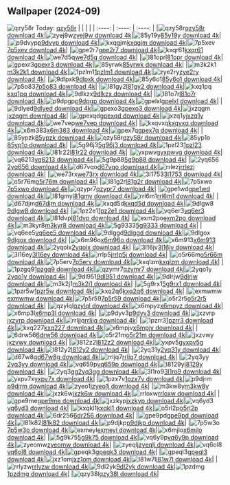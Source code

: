 ## Wallpaper (2024-09)
![qzy58r](https://w.wallhaven.cc/full/qz/wallhaven-qzy58r.jpg) Today: [qzy58r](https://th.wallhaven.cc/small/qz/qzy58r.jpg)
|      |      |      |
| :----: | :----: | :----: |
|![qzy58r](https://th.wallhaven.cc/small/qz/qzy58r.jpg)[qzy58r download 4k](https://wallhaven.cc/w/qzy58r)|![zyej9w](https://th.wallhaven.cc/small/zy/zyej9w.jpg)[zyej9w download 4k](https://wallhaven.cc/w/zyej9w)|![85y19y](https://th.wallhaven.cc/small/85/85y19y.jpg)[85y19y download 4k](https://wallhaven.cc/w/85y19y)|
|![p9dvyp](https://th.wallhaven.cc/small/p9/p9dvyp.jpg)[p9dvyp download 4k](https://wallhaven.cc/w/p9dvyp)|![kxqgjm](https://th.wallhaven.cc/small/kx/kxqgjm.jpg)[kxqgjm download 4k](https://wallhaven.cc/w/kxqgjm)|![7p5xev](https://th.wallhaven.cc/small/7p/7p5xev.jpg)[7p5xev download 4k](https://wallhaven.cc/w/7p5xev)|
|![gpe2r7](https://th.wallhaven.cc/small/gp/gpe2r7.jpg)[gpe2r7 download 4k](https://wallhaven.cc/w/gpe2r7)|![kxqr61](https://th.wallhaven.cc/small/kx/kxqr61.jpg)[kxqr61 download 4k](https://wallhaven.cc/w/kxqr61)|![we7d5q](https://th.wallhaven.cc/small/we/we7d5q.jpg)[we7d5q download 4k](https://wallhaven.cc/w/we7d5q)|
|![l81opr](https://th.wallhaven.cc/small/l8/l81opr.jpg)[l81opr download 4k](https://wallhaven.cc/w/l81opr)|![gpexr3](https://th.wallhaven.cc/small/gp/gpexr3.jpg)[gpexr3 download 4k](https://wallhaven.cc/w/gpexr3)|![85yrwk](https://th.wallhaven.cc/small/85/85yrwk.jpg)[85yrwk download 4k](https://wallhaven.cc/w/85yrwk)|
|![m3k2k1](https://th.wallhaven.cc/small/m3/m3k2k1.jpg)[m3k2k1 download 4k](https://wallhaven.cc/w/m3k2k1)|![1pzlm1](https://th.wallhaven.cc/small/1p/1pzlm1.jpg)[1pzlm1 download 4k](https://wallhaven.cc/w/1pzlm1)|![zye2ry](https://th.wallhaven.cc/small/zy/zye2ry.jpg)[zye2ry download 4k](https://wallhaven.cc/w/zye2ry)|
|![9dlpxk](https://th.wallhaven.cc/small/9d/9dlpxk.jpg)[9dlpxk download 4k](https://wallhaven.cc/w/9dlpxk)|![85y6o1](https://th.wallhaven.cc/small/85/85y6o1.jpg)[85y6o1 download 4k](https://wallhaven.cc/w/85y6o1)|![7p5o83](https://th.wallhaven.cc/small/7p/7p5o83.jpg)[7p5o83 download 4k](https://wallhaven.cc/w/7p5o83)|
|![l81gy2](https://th.wallhaven.cc/small/l8/l81gy2.jpg)[l81gy2 download 4k](https://wallhaven.cc/w/l81gy2)|![kxq1pq](https://th.wallhaven.cc/small/kx/kxq1pq.jpg)[kxq1pq download 4k](https://wallhaven.cc/w/kxq1pq)|![9dlkzx](https://th.wallhaven.cc/small/9d/9dlkzx.jpg)[9dlkzx download 4k](https://wallhaven.cc/w/9dlkzx)|
|![l81o7r](https://th.wallhaven.cc/small/l8/l81o7r.jpg)[l81o7r download 4k](https://wallhaven.cc/w/l81o7r)|![p9dpgp](https://th.wallhaven.cc/small/p9/p9dpgp.jpg)[p9dpgp download 4k](https://wallhaven.cc/w/p9dpgp)|![gpelxl](https://th.wallhaven.cc/small/gp/gpelxl.jpg)[gpelxl download 4k](https://wallhaven.cc/w/gpelxl)|
|![9dlyed](https://th.wallhaven.cc/small/9d/9dlyed.jpg)[9dlyed download 4k](https://wallhaven.cc/w/9dlyed)|![gpexo3](https://th.wallhaven.cc/small/gp/gpexo3.jpg)[gpexo3 download 4k](https://wallhaven.cc/w/gpexo3)|![jxzqgm](https://th.wallhaven.cc/small/jx/jxzqgm.jpg)[jxzqgm download 4k](https://wallhaven.cc/w/jxzqgm)|
|![gpexqd](https://th.wallhaven.cc/small/gp/gpexqd.jpg)[gpexqd download 4k](https://wallhaven.cc/w/gpexqd)|![jxzq1y](https://th.wallhaven.cc/small/jx/jxzq1y.jpg)[jxzq1y download 4k](https://wallhaven.cc/w/jxzq1y)|![we7vep](https://th.wallhaven.cc/small/we/we7vep.jpg)[we7vep download 4k](https://wallhaven.cc/w/we7vep)|
|![kxqvxq](https://th.wallhaven.cc/small/kx/kxqvxq.jpg)[kxqvxq download 4k](https://wallhaven.cc/w/kxqvxq)|![x6m383](https://th.wallhaven.cc/small/x6/x6m383.jpg)[x6m383 download 4k](https://wallhaven.cc/w/x6m383)|![gpex7q](https://th.wallhaven.cc/small/gp/gpex7q.jpg)[gpex7q download 4k](https://wallhaven.cc/w/gpex7q)|
|![85ypzk](https://th.wallhaven.cc/small/85/85ypzk.jpg)[85ypzk download 4k](https://wallhaven.cc/w/85ypzk)|![qzy58r](https://th.wallhaven.cc/small/qz/qzy58r.jpg)[qzy58r download 4k](https://wallhaven.cc/w/qzy58r)|![85yp1o](https://th.wallhaven.cc/small/85/85yp1o.jpg)[85yp1o download 4k](https://wallhaven.cc/w/85yp1o)|
|![5g96j3](https://th.wallhaven.cc/small/5g/5g96j3.jpg)[5g96j3 download 4k](https://wallhaven.cc/w/5g96j3)|![1pzl23](https://th.wallhaven.cc/small/1p/1pzl23.jpg)[1pzl23 download 4k](https://wallhaven.cc/w/1pzl23)|![l81r22](https://th.wallhaven.cc/small/l8/l81r22.jpg)[l81r22 download 4k](https://wallhaven.cc/w/l81r22)|
|![yxpwvg](https://th.wallhaven.cc/small/yx/yxpwvg.jpg)[yxpwvg download 4k](https://wallhaven.cc/w/yxpwvg)|![vq6213](https://th.wallhaven.cc/small/vq/vq6213.jpg)[vq6213 download 4k](https://wallhaven.cc/w/vq6213)|![5g9p88](https://th.wallhaven.cc/small/5g/5g9p88.jpg)[5g9p88 download 4k](https://wallhaven.cc/w/5g9p88)|
|![2yq656](https://th.wallhaven.cc/small/2y/2yq656.jpg)[2yq656 download 4k](https://wallhaven.cc/w/2yq656)|![d67vqo](https://th.wallhaven.cc/small/d6/d67vqo.jpg)[d67vqo download 4k](https://wallhaven.cc/w/d67vqo)|![rrlezj](https://th.wallhaven.cc/small/rr/rrlezj.jpg)[rrlezj download 4k](https://wallhaven.cc/w/rrlezj)|
|![we73rx](https://th.wallhaven.cc/small/we/we73rx.jpg)[we73rx download 4k](https://wallhaven.cc/w/we73rx)|![3l1753](https://th.wallhaven.cc/small/3l/3l1753.jpg)[3l1753 download 4k](https://wallhaven.cc/w/3l1753)|![o5r76m](https://th.wallhaven.cc/small/o5/o5r76m.jpg)[o5r76m download 4k](https://wallhaven.cc/w/o5r76m)|
|![l81g2r](https://th.wallhaven.cc/small/l8/l81g2r.jpg)[l81g2r download 4k](https://wallhaven.cc/w/l81g2r)|![7p5xwo](https://th.wallhaven.cc/small/7p/7p5xwo.jpg)[7p5xwo download 4k](https://wallhaven.cc/w/7p5xwo)|![qzypr7](https://th.wallhaven.cc/small/qz/qzypr7.jpg)[qzypr7 download 4k](https://wallhaven.cc/w/qzypr7)|
|![gpe1wd](https://th.wallhaven.cc/small/gp/gpe1wd.jpg)[gpe1wd download 4k](https://wallhaven.cc/w/gpe1wd)|![l81gmy](https://th.wallhaven.cc/small/l8/l81gmy.jpg)[l81gmy download 4k](https://wallhaven.cc/w/l81gmy)|![rrl6m1](https://th.wallhaven.cc/small/rr/rrl6m1.jpg)[rrl6m1 download 4k](https://wallhaven.cc/w/rrl6m1)|
|![d67djm](https://th.wallhaven.cc/small/d6/d67djm.jpg)[d67djm download 4k](https://wallhaven.cc/w/d67djm)|![kxqd5d](https://th.wallhaven.cc/small/kx/kxqd5d.jpg)[kxqd5d download 4k](https://wallhaven.cc/w/kxqd5d)|![9dlgw8](https://th.wallhaven.cc/small/9d/9dlgw8.jpg)[9dlgw8 download 4k](https://wallhaven.cc/w/9dlgw8)|
|![1pz2e1](https://th.wallhaven.cc/small/1p/1pz2e1.jpg)[1pz2e1 download 4k](https://wallhaven.cc/w/1pz2e1)|![vq6er3](https://th.wallhaven.cc/small/vq/vq6er3.jpg)[vq6er3 download 4k](https://wallhaven.cc/w/vq6er3)|![l81dvp](https://th.wallhaven.cc/small/l8/l81dvp.jpg)[l81dvp download 4k](https://wallhaven.cc/w/l81dvp)|
|![exm2po](https://th.wallhaven.cc/small/ex/exm2po.jpg)[exm2po download 4k](https://wallhaven.cc/w/exm2po)|![m3kyr8](https://th.wallhaven.cc/small/m3/m3kyr8.jpg)[m3kyr8 download 4k](https://wallhaven.cc/w/m3kyr8)|![5g9333](https://th.wallhaven.cc/small/5g/5g9333.jpg)[5g9333 download 4k](https://wallhaven.cc/w/5g9333)|
|![vq6ee5](https://th.wallhaven.cc/small/vq/vq6ee5.jpg)[vq6ee5 download 4k](https://wallhaven.cc/w/vq6ee5)|![9dlggd](https://th.wallhaven.cc/small/9d/9dlggd.jpg)[9dlggd download 4k](https://wallhaven.cc/w/9dlggd)|![9dlgox](https://th.wallhaven.cc/small/9d/9dlgox.jpg)[9dlgox download 4k](https://wallhaven.cc/w/9dlgox)|
|![x6m96o](https://th.wallhaven.cc/small/x6/x6m96o.jpg)[x6m96o download 4k](https://wallhaven.cc/w/x6m96o)|![x6m913](https://th.wallhaven.cc/small/x6/x6m913.jpg)[x6m913 download 4k](https://wallhaven.cc/w/x6m913)|![2yqolx](https://th.wallhaven.cc/small/2y/2yqolx.jpg)[2yqolx download 4k](https://wallhaven.cc/w/2yqolx)|
|![3l16jv](https://th.wallhaven.cc/small/3l/3l16jv.jpg)[3l16jv download 4k](https://wallhaven.cc/w/3l16jv)|![3l16ey](https://th.wallhaven.cc/small/3l/3l16ey.jpg)[3l16ey download 4k](https://wallhaven.cc/w/3l16ey)|![rrlp5j](https://th.wallhaven.cc/small/rr/rrlp5j.jpg)[rrlp5j download 4k](https://wallhaven.cc/w/rrlp5j)|
|![o5r66m](https://th.wallhaven.cc/small/o5/o5r66m.jpg)[o5r66m download 4k](https://wallhaven.cc/w/o5r66m)|![7p5erv](https://th.wallhaven.cc/small/7p/7p5erv.jpg)[7p5erv download 4k](https://wallhaven.cc/w/7p5erv)|![kxqlzm](https://th.wallhaven.cc/small/kx/kxqlzm.jpg)[kxqlzm download 4k](https://wallhaven.cc/w/kxqlzm)|
|![1pzgq9](https://th.wallhaven.cc/small/1p/1pzgq9.jpg)[1pzgq9 download 4k](https://wallhaven.cc/w/1pzgq9)|![qzymr7](https://th.wallhaven.cc/small/qz/qzymr7.jpg)[qzymr7 download 4k](https://wallhaven.cc/w/qzymr7)|![2yqo1y](https://th.wallhaven.cc/small/2y/2yqo1y.jpg)[2yqo1y download 4k](https://wallhaven.cc/w/2yqo1y)|
|![9dl951](https://th.wallhaven.cc/small/9d/9dl951.jpg)[9dl951 download 4k](https://wallhaven.cc/w/9dl951)|![9dlrjw](https://th.wallhaven.cc/small/9d/9dlrjw.jpg)[9dlrjw download 4k](https://wallhaven.cc/w/9dlrjw)|![m3k2j1](https://th.wallhaven.cc/small/m3/m3k2j1.jpg)[m3k2j1 download 4k](https://wallhaven.cc/w/m3k2j1)|
|![5g9rx1](https://th.wallhaven.cc/small/5g/5g9rx1.jpg)[5g9rx1 download 4k](https://wallhaven.cc/w/5g9rx1)|![1pzr5w](https://th.wallhaven.cc/small/1p/1pzr5w.jpg)[1pzr5w download 4k](https://wallhaven.cc/w/1pzr5w)|![kxq2q6](https://th.wallhaven.cc/small/kx/kxq2q6.jpg)[kxq2q6 download 4k](https://wallhaven.cc/w/kxq2q6)|
|![exmwmw](https://th.wallhaven.cc/small/ex/exmwmw.jpg)[exmwmw download 4k](https://wallhaven.cc/w/exmwmw)|![7p5r59](https://th.wallhaven.cc/small/7p/7p5r59.jpg)[7p5r59 download 4k](https://wallhaven.cc/w/7p5r59)|![o5r2r5](https://th.wallhaven.cc/small/o5/o5r2r5.jpg)[o5r2r5 download 4k](https://wallhaven.cc/w/o5r2r5)|
|![qzylql](https://th.wallhaven.cc/small/qz/qzylql.jpg)[qzylql download 4k](https://wallhaven.cc/w/qzylql)|![x6mpyz](https://th.wallhaven.cc/small/x6/x6mpyz.jpg)[x6mpyz download 4k](https://wallhaven.cc/w/x6mpyz)|![x6mp3l](https://th.wallhaven.cc/small/x6/x6mp3l.jpg)[x6mp3l download 4k](https://wallhaven.cc/w/x6mp3l)|
|![p9dyv3](https://th.wallhaven.cc/small/p9/p9dyv3.jpg)[p9dyv3 download 4k](https://wallhaven.cc/w/p9dyv3)|![jxzvrp](https://th.wallhaven.cc/small/jx/jxzvrp.jpg)[jxzvrp download 4k](https://wallhaven.cc/w/jxzvrp)|![rrljjq](https://th.wallhaven.cc/small/rr/rrljjq.jpg)[rrljjq download 4k](https://wallhaven.cc/w/rrljjq)|
|![1pzrr3](https://th.wallhaven.cc/small/1p/1pzrr3.jpg)[1pzrr3 download 4k](https://wallhaven.cc/w/1pzrr3)|![kxq227](https://th.wallhaven.cc/small/kx/kxq227.jpg)[kxq227 download 4k](https://wallhaven.cc/w/kxq227)|![x6mpjv](https://th.wallhaven.cc/small/x6/x6mpjv.jpg)[x6mpjv download 4k](https://wallhaven.cc/w/x6mpjv)|
|![6drw56](https://th.wallhaven.cc/small/6d/6drw56.jpg)[6drw56 download 4k](https://wallhaven.cc/w/6drw56)|![o5r21m](https://th.wallhaven.cc/small/o5/o5r21m.jpg)[o5r21m download 4k](https://wallhaven.cc/w/o5r21m)|![jxzvwy](https://th.wallhaven.cc/small/jx/jxzvwy.jpg)[jxzvwy download 4k](https://wallhaven.cc/w/jxzvwy)|
|![l812z2](https://th.wallhaven.cc/small/l8/l812z2.jpg)[l812z2 download 4k](https://wallhaven.cc/w/l812z2)|![yxpv5g](https://th.wallhaven.cc/small/yx/yxpv5g.jpg)[yxpv5g download 4k](https://wallhaven.cc/w/yxpv5g)|![l812y2](https://th.wallhaven.cc/small/l8/l812y2.jpg)[l812y2 download 4k](https://wallhaven.cc/w/l812y2)|
|![2yq31y](https://th.wallhaven.cc/small/2y/2yq31y.jpg)[2yq31y download 4k](https://wallhaven.cc/w/2yq31y)|![d67w8g](https://th.wallhaven.cc/small/d6/d67w8g.jpg)[d67w8g download 4k](https://wallhaven.cc/w/d67w8g)|![rrljq7](https://th.wallhaven.cc/small/rr/rrljq7.jpg)[rrljq7 download 4k](https://wallhaven.cc/w/rrljq7)|
|![2yq3yy](https://th.wallhaven.cc/small/2y/2yq3yy.jpg)[2yq3yy download 4k](https://wallhaven.cc/w/2yq3yy)|![vq659p](https://th.wallhaven.cc/small/vq/vq659p.jpg)[vq659p download 4k](https://wallhaven.cc/w/vq659p)|![l8129y](https://th.wallhaven.cc/small/l8/l8129y.jpg)[l8129y download 4k](https://wallhaven.cc/w/l8129y)|
|![2yq3gg](https://th.wallhaven.cc/small/2y/2yq3gg.jpg)[2yq3gg download 4k](https://wallhaven.cc/w/2yq3gg)|![3l1ro9](https://th.wallhaven.cc/small/3l/3l1ro9.jpg)[3l1ro9 download 4k](https://wallhaven.cc/w/3l1ro9)|![yxpv7x](https://th.wallhaven.cc/small/yx/yxpv7x.jpg)[yxpv7x download 4k](https://wallhaven.cc/w/yxpv7x)|
|![1pzx7v](https://th.wallhaven.cc/small/1p/1pzx7v.jpg)[1pzx7v download 4k](https://wallhaven.cc/w/1pzx7v)|![p9djrm](https://th.wallhaven.cc/small/p9/p9djrm.jpg)[p9djrm download 4k](https://wallhaven.cc/w/p9djrm)|![zyeo1j](https://th.wallhaven.cc/small/zy/zyeo1j.jpg)[zyeo1j download 4k](https://wallhaven.cc/w/zyeo1j)|
|![m3kw8y](https://th.wallhaven.cc/small/m3/m3kw8y.jpg)[m3kw8y download 4k](https://wallhaven.cc/w/m3kw8y)|![jxzk6w](https://th.wallhaven.cc/small/jx/jxzk6w.jpg)[jxzk6w download 4k](https://wallhaven.cc/w/jxzk6w)|![rrloxw](https://th.wallhaven.cc/small/rr/rrloxw.jpg)[rrloxw download 4k](https://wallhaven.cc/w/rrloxw)|
|![gpe9me](https://th.wallhaven.cc/small/gp/gpe9me.jpg)[gpe9me download 4k](https://wallhaven.cc/w/gpe9me)|![jxzkyp](https://th.wallhaven.cc/small/jx/jxzkyp.jpg)[jxzkyp download 4k](https://wallhaven.cc/w/jxzkyp)|![vq6yd3](https://th.wallhaven.cc/small/vq/vq6yd3.jpg)[vq6yd3 download 4k](https://wallhaven.cc/w/vq6yd3)|
|![kxqkl1](https://th.wallhaven.cc/small/kx/kxqkl1.jpg)[kxqkl1 download 4k](https://wallhaven.cc/w/kxqkl1)|![o5rl2p](https://th.wallhaven.cc/small/o5/o5rl2p.jpg)[o5rl2p download 4k](https://wallhaven.cc/w/o5rl2p)|![6dr256](https://th.wallhaven.cc/small/6d/6dr256.jpg)[6dr256 download 4k](https://wallhaven.cc/w/6dr256)|
|![gpe9pd](https://th.wallhaven.cc/small/gp/gpe9pd.jpg)[gpe9pd download 4k](https://wallhaven.cc/w/gpe9pd)|![l81k82](https://th.wallhaven.cc/small/l8/l81k82.jpg)[l81k82 download 4k](https://wallhaven.cc/w/l81k82)|![p9djkp](https://th.wallhaven.cc/small/p9/p9djkp.jpg)[p9djkp download 4k](https://wallhaven.cc/w/p9djkp)|
|![7p5w3o](https://th.wallhaven.cc/small/7p/7p5w3o.jpg)[7p5w3o download 4k](https://wallhaven.cc/w/7p5w3o)|![exmeyl](https://th.wallhaven.cc/small/ex/exmeyl.jpg)[exmeyl download 4k](https://wallhaven.cc/w/exmeyl)|![x6mjlo](https://th.wallhaven.cc/small/x6/x6mjlo.jpg)[x6mjlo download 4k](https://wallhaven.cc/w/x6mjlo)|
|![5g9k75](https://th.wallhaven.cc/small/5g/5g9k75.jpg)[5g9k75 download 4k](https://wallhaven.cc/w/5g9k75)|![vq6y9p](https://th.wallhaven.cc/small/vq/vq6y9p.jpg)[vq6y9p download 4k](https://wallhaven.cc/w/vq6y9p)|![zyeomw](https://th.wallhaven.cc/small/zy/zyeomw.jpg)[zyeomw download 4k](https://wallhaven.cc/w/zyeomw)|
|![zyeqlj](https://th.wallhaven.cc/small/zy/zyeqlj.jpg)[zyeqlj download 4k](https://wallhaven.cc/w/zyeqlj)|![vq6ol8](https://th.wallhaven.cc/small/vq/vq6ol8.jpg)[vq6ol8 download 4k](https://wallhaven.cc/w/vq6ol8)|![gpeqk3](https://th.wallhaven.cc/small/gp/gpeqk3.jpg)[gpeqk3 download 4k](https://wallhaven.cc/w/gpeqk3)|
|![gpeql3](https://th.wallhaven.cc/small/gp/gpeql3.jpg)[gpeql3 download 4k](https://wallhaven.cc/w/gpeql3)|![jxz1om](https://th.wallhaven.cc/small/jx/jxz1om.jpg)[jxz1om download 4k](https://wallhaven.cc/w/jxz1om)|![l81w7l](https://th.wallhaven.cc/small/l8/l81w7l.jpg)[l81w7l download 4k](https://wallhaven.cc/w/l81w7l)|
|![rrlyzw](https://th.wallhaven.cc/small/rr/rrlyzw.jpg)[rrlyzw download 4k](https://wallhaven.cc/w/rrlyzw)|![9dl2yk](https://th.wallhaven.cc/small/9d/9dl2yk.jpg)[9dl2yk download 4k](https://wallhaven.cc/w/9dl2yk)|![1pzdmg](https://th.wallhaven.cc/small/1p/1pzdmg.jpg)[1pzdmg download 4k](https://wallhaven.cc/w/1pzdmg)|
|![qzy38l](https://th.wallhaven.cc/small/qz/qzy38l.jpg)[qzy38l download 4k](https://wallhaven.cc/w/qzy38l)|